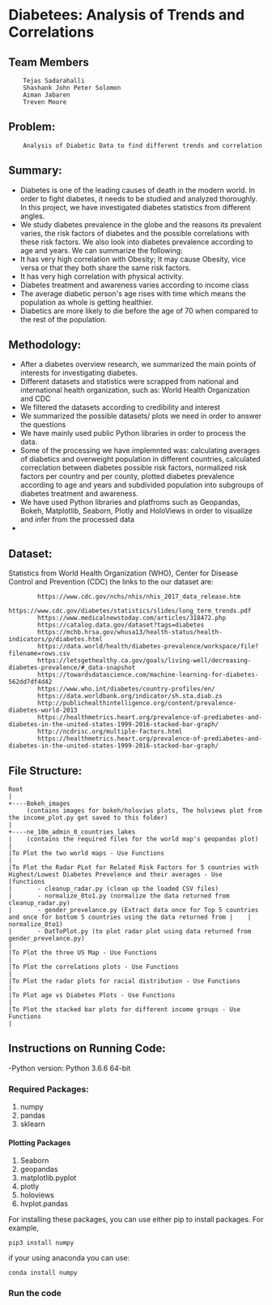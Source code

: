 # Diabetees: Analysis of Trends and Correlations

## Team Members
        Tejas Sadarahalli 
        Shashank John Peter Solomon
        Aiman Jabaren
        Treven Moore

## Problem:
        Analysis of Diabetic Data to find different trends and correlation

## Summary:
- Diabetes is one of the leading causes of death in the modern world. In order to fight diabetes, it needs to be studied and analyzed thoroughly. In this project, we have investigated diabetes statistics from different angles.
- We study diabetes prevalence in the globe and the reasons its prevalent varies, the risk factors of diabetes and the possible correlations with these risk factors. We also look into diabetes prevalence according to age and years. 
We can summarize the following:
- It has very high correlation with Obesity; It may cause Obesity, vice versa or that they both share the same risk factors.
- It has very high correlation with physical activity.
- Diabetes treatment and awareness varies according to income class
- The average diabetic person's age rises with time which means the population as whole is getting healthier.
- Diabetics are more likely to die before the age of 70 when compared to the rest of the population.

## Methodology:
- After a diabetes overview research, we summarized the main points of interests for investigating diabetes.
- Different datasets and statistics were scrapped from national and international health organization, such as: World Health   Organization and CDC
- We filtered the datasets according to credibility and interest
- We summarized the possible datasets/ plots we need in order to answer the questions
- We have mainly used public Python libraries in order to process the data. 
- Some of the processing we have implemnted was: calculating averages of diabetics and overweight population in different countries, calculated correclation between diabetes possible risk factors, normalized risk factors per country and per county, plotted diabetes prevalence according to age and years and subdivided population into subgroups of diabetes treatment and awareness.
- We have used Python libraries and platfroms such as Geopandas, Bokeh, Matplotlib, Seaborn, Plotly and HoloViews in order to visualize and infer from the processed data
- 
## Dataset:
Statistics from World Health Organization (WHO), Center for Disease Control and Prevention (CDC) the links to the our dataset are:
```
        https://www.cdc.gov/nchs/nhis/nhis_2017_data_release.htm
        https://www.cdc.gov/diabetes/statistics/slides/long_term_trends.pdf
        https://www.medicalnewstoday.com/articles/318472.php
        https://catalog.data.gov/dataset?tags=diabetes
        https://mchb.hrsa.gov/whusa13/health-status/health-indicators/p/diabetes.html
        https://data.world/health/diabetes-prevalence/workspace/file?filename=rows.csv
        https://letsgethealthy.ca.gov/goals/living-well/decreasing-diabetes-prevalence/#_data-snapshot
        https://towardsdatascience.com/machine-learning-for-diabetes-562dd7df4d42
        https://www.who.int/diabetes/country-profiles/en/
        https://data.worldbank.org/indicator/sh.sta.diab.zs
        http://publichealthintelligence.org/content/prevalence-diabetes-world-2013
        https://healthmetrics.heart.org/prevalence-of-prediabetes-and-diabetes-in-the-united-states-1999-2016-stacked-bar-graph/
        http://ncdrisc.org/multiple-factors.html
        https://healthmetrics.heart.org/prevalence-of-prediabetes-and-diabetes-in-the-united-states-1999-2016-stacked-bar-graph/
```
## File Structure:

```
Root
|
+----Bokeh_images
     (contains images for bokeh/holoviws plots, The holviews plot from the income_plot.py get saved to this folder)
|
+----ne_10m_admin_0_countries_lakes
|    (contains the required files for the world map's geopandas plot)
|
|To Plot the two world maps - Use Functions 
|
|To Plot the Radar PLot for Related Risk Factors for 5 countries with Highest/Lowest Diabetes Prevelence and their averages - Use 
|functions
|       - cleanup_radar.py (clean up the loaded CSV files)
|       - normalize_0to1.py (normalize the data returned from cleanup_radar.py)
|       - gender_prevelance.py (Extract data once for Top 5 countries and once for bottom 5 countries using the data returned from |    |                               normalize_0to1)
|       - DatToPlot.py (to plot radar plot using data returned from gender_prevelance.py)
|
|To Plot the three US Map - Use Functions 
|
|To Plot the correlations plots - Use Functions
|
|To Plot the radar plots for racial distribution - Use Functions
|
|To Plot age vs Diabetes Plots - Use Functions
|
|To Plot the stacked bar plots for different income groups - Use Functions
|
```

## Instructions on Running Code:

-Python version: Python 3.6.6 64-bit

### Required Packages:

1. numpy
2. pandas
3. sklearn 

#### Plotting Packages

1. Seaborn
2. geopandas
3. matplotlib.pyplot
4. plotly 
5. holoviews
6. hvplot.pandas

For installing these packages, you can use either pip to install packages. For example,

```
pip3 install numpy
```

if your using anaconda you can use:

```
conda install numpy
```

### Run the code 
